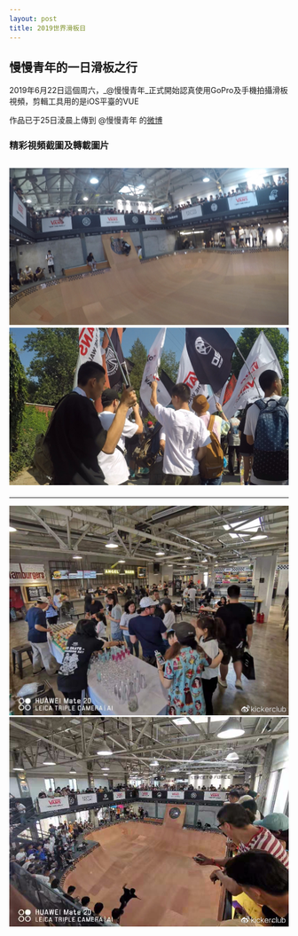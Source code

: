 ```yaml
---
layout: post
title: 2019世界滑板日
---
```


## **慢慢青年**的一日滑板之行

2019年6月22日這個周六，_@慢慢青年_正式開始認真使用GoPro及手機拍攝滑板視頻，剪輯工具用的是iOS平臺的VUE

作品已于25日淩晨上傳到 @慢慢青年 的[微博](https://weibo.com/tv/v/HArPv5UXE?fid=1034:4386867429480142)

### 精彩視頻截圖及轉載圖片

![@滑板小子阳阳](/images/sk8/1561432124000.jpg)
![](/images/sk8/1561432124001.jpg)
----
****

![](/images/sk8/1561432401000.jpg)
![](/images/sk8/1561432401001.jpg)
